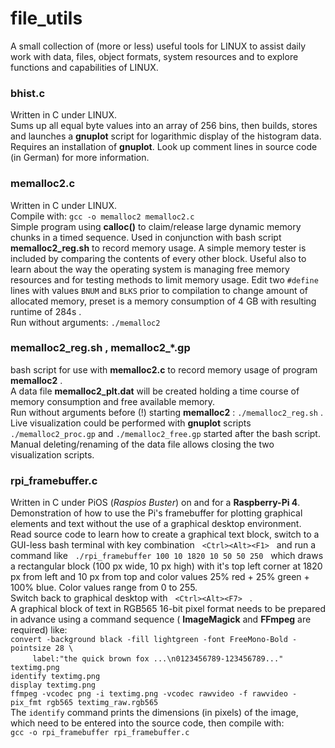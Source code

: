 # file_utils

A small collection of (more or less) useful tools for LINUX to assist daily work with data, files, object formats, system resources and to explore functions and capabilities of LINUX.

### bhist.c
Written in C under LINUX.<br/>
Sums up all equal byte values into an array of 256 bins, then builds, stores and launches a **gnuplot** script for logarithmic display of the histogram data. Requires an installation of **gnuplot**. Look up comment lines in source code (in German) for more information.

### memalloc2.c
Written in C under LINUX.<br/>
Compile with: `gcc -o memalloc2 memalloc2.c` <br/>
Simple program using **calloc()** to claim/release large dynamic memory chunks in a timed sequence.
Used in conjunction with bash script **memalloc2_reg.sh** to record memory usage. A simple memory tester is included by comparing the contents of every other block.
Useful also to learn about the way the operating system is managing free memory resources and for testing methods to limit memory usage.
Edit two `#define` lines with values `BNUM` and `BLKS` prior to compilation to change amount of allocated memory, preset is a memory consumption
of 4 GB with resulting runtime of 284s .<br/>
Run without arguments: `./memalloc2`

### memalloc2_reg.sh , memalloc2_*.gp
bash script for use with **memalloc2.c** to record memory usage of program **memalloc2** . <br/>
A data file **memalloc2_plt.dat** will be created holding a time course of memory consumption and free available memory.<br/>
Run without arguments before (!) starting **memalloc2** : `./memalloc2_reg.sh` .<br/>
Live visualization could be performed with **gnuplot** scripts `./memalloc2_proc.gp` and `./memalloc2_free.gp` started after the bash script.
Manual deleting/renaming of the data file allows closing the two visualization scripts.

### rpi_framebuffer.c
Written in C under PiOS (*Raspios Buster*) on and for a **Raspberry-Pi 4**.
Demonstration of how to use the Pi's framebuffer for plotting graphical elements and text without the use of a graphical desktop environment.<br/>
Read source code to learn how to create a graphical text block, switch to a GUI-less bash terminal with key combination &nbsp; `<Ctrl><Alt><F1>` &nbsp; and run a command like &nbsp; `./rpi_framebuffer 100 10 1820 10 50 50 250` &nbsp; which draws a rectangular block (100 px wide, 10 px high) with it's top left corner at 1820 px from left and 10 px from top and color values 25% red + 25% green + 100% blue. Color values range from 0 to 255. <br/>
Switch back to graphical desktop with &nbsp; `<Ctrl><Alt><F7>` &nbsp; .<br/>
A graphical block of text in RGB565 16-bit pixel format needs to be prepared in advance using a command sequence (&nbsp;**ImageMagick** and **FFmpeg** are required) like:<br/>
`convert -background black -fill lightgreen -font FreeMono-Bold -pointsize 28 \` <br/>
&nbsp;&nbsp;&nbsp;&nbsp;&nbsp;&nbsp;&nbsp;&nbsp;  `label:"the quick brown fox ...\n0123456789-123456789..." textimg.png` <br/>
`identify textimg.png` <br/>
`display textimg.png` <br/>
`ffmpeg -vcodec png -i textimg.png -vcodec rawvideo -f rawvideo -pix_fmt rgb565 textimg_raw.rgb565` <br/>
The `identify` command prints the dimensions (in pixels) of the image, which need to be entered into the source code, then compile with: <br/>
`gcc -o rpi_framebuffer rpi_framebuffer.c` <br/>

